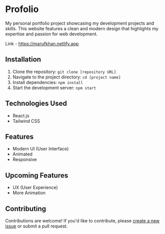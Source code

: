 # Profolio

My personal portfolio project showcasing my development projects and skills. This website features a clean and modern design that highlights my expertise and passion for web development.

Link - https://marufkhan.netlify.app

## Installation

1. Clone the repository: `git clone [repository URL]`
2. Navigate to the project directory: `cd [project name]`
3. Install dependencies: `npm install`
4. Start the development server: `npm start`


## Technologies Used

- React.js
- Tailwind CSS

## Features

-  Modern UI (User Interface)
-  Animated
-  Responsive

## Upcoming Features

-  UX (User Experience)
-  More Animation

## Contributing

Contributions are welcome! If you'd like to contribute, please [create a new issue](https://github.com/[username]/[projectname]/issues) or submit a pull request.
